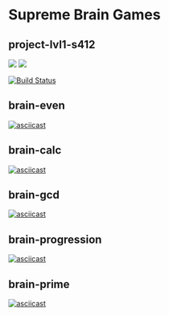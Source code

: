 # Supreme Brain Games
## project-lvl1-s412

<a href="https://codeclimate.com/github/amd-9/project-lvl1-s412/maintainability"><img src="https://api.codeclimate.com/v1/badges/60b03e0c5c7e0095ba3a/maintainability" /></a>
<a href="https://codeclimate.com/github/amd-9/project-lvl1-s412/test_coverage"><img src="https://api.codeclimate.com/v1/badges/60b03e0c5c7e0095ba3a/test_coverage" /></a>

[![Build Status](https://travis-ci.org/amd-9/project-lvl1-s412.svg?branch=master)](https://travis-ci.org/amd-9/project-lvl1-s412)

## brain-even
[![asciicast](https://asciinema.org/a/0ctahmQ4XELSNbdhCUA3zJ3y4.svg)](https://asciinema.org/a/0ctahmQ4XELSNbdhCUA3zJ3y4)

## brain-calc
[![asciicast](https://asciinema.org/a/2VNF7nF0eYfsjtM3sEXt9dF6t.svg)](https://asciinema.org/a/2VNF7nF0eYfsjtM3sEXt9dF6t)

## brain-gcd
[![asciicast](https://asciinema.org/a/5uOLIhPfL1IBEGQj7SIdbHwOF.svg)](https://asciinema.org/a/5uOLIhPfL1IBEGQj7SIdbHwOF)

## brain-progression
[![asciicast](https://asciinema.org/a/I7Z31nB52E74RARxshwyT6Veo.svg)](https://asciinema.org/a/I7Z31nB52E74RARxshwyT6Veo)

## brain-prime
[![asciicast](https://asciinema.org/a/yqK23ldszrAPutMwqQbvBQ4oE.svg)](https://asciinema.org/a/yqK23ldszrAPutMwqQbvBQ4oE)